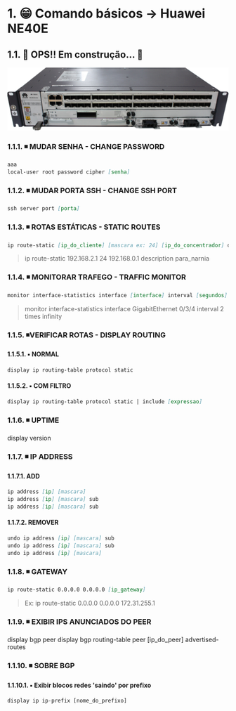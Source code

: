 <!-- <h1 align="center">😁 Comando básicos -> Huawei NE40E</h1> -->

<!-- <h4 align="center">
🚧 OPS!! Em construção... 🚧
</h4> -->

# 1. 😁 Comando básicos -> Huawei NE40E

## 1.1. 🚧 OPS!! Em construção... 🚧

<!-- <h1 align="center">
<img alt="ne40e" title="ne40e" src="./img/ne40e.png" />
</h1> -->

![ne40e](./img/ne40e.png)

### 1.1.1. ◾ MUDAR SENHA - CHANGE PASSWORD

```md
aaa
local-user root password cipher [senha]
```

### 1.1.2. ◾ MUDAR PORTA SSH - CHANGE SSH PORT

```md
ssh server port [porta]

```

### 1.1.3. ◾ ROTAS ESTÁTICAS - STATIC ROUTES

```md
ip route-static [ip_do_cliente] [mascara ex: 24] [ip_do_concentrador] description [descricao]

```

> ip route-static 192.168.2.1 24 192.168.0.1 description para_narnia

### 1.1.4. ◾ MONITORAR TRAFEGO - TRAFFIC MONITOR

```md
monitor interface-statistics interface [interface] interval [segundos] times [numero vezes ou 'infinity']

```

> monitor interface-statistics interface GigabitEthernet 0/3/4 interval 2 times infinity

### 1.1.5. ◾VERIFICAR ROTAS - DISPLAY ROUTING

#### 1.1.5.1. ▪️ NORMAL

```md
display ip routing-table protocol static

```

#### 1.1.5.2. ▪️ COM FILTRO

```md
display ip routing-table protocol static | include [expressao]

```

### 1.1.6. ◾ UPTIME

display version

### 1.1.7. ◾ IP ADDRESS

#### 1.1.7.1. ADD

```md
ip address [ip] [mascara]
ip address [ip] [mascara] sub
ip address [ip] [mascara] sub

```

#### 1.1.7.2. REMOVER

```md
undo ip address [ip] [mascara] sub
undo ip address [ip] [mascara] sub
undo ip address [ip] [mascara]

```

### 1.1.8. ◾ GATEWAY

```md
ip route-static 0.0.0.0 0.0.0.0 [ip_gateway]

```

> Ex: ip route-static 0.0.0.0 0.0.0.0 172.31.255.1

### 1.1.9. ◾ EXIBIR IPS ANUNCIADOS DO PEER

display bgp peer
display bgp routing-table peer [ip_do_peer] advertised-routes

### 1.1.10. ◾ SOBRE BGP

#### 1.1.10.1. ▪️ Exibir blocos redes 'saindo' por prefixo

```py
display ip ip-prefix [nome_do_prefixo]

```

